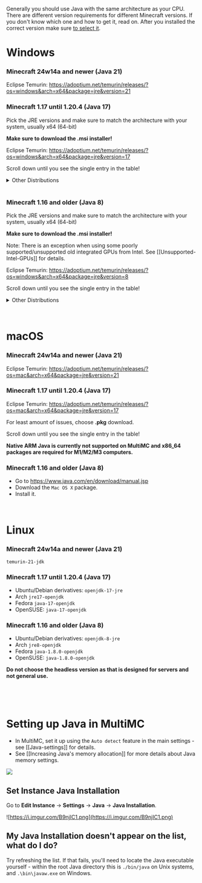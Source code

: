 Generally you should use Java with the same architecture as your CPU. There are different version requirements for different Minecraft versions.
If you don't know which one and how to get it, read on. After you installed the correct version make sure [to select it](#setting-up-java-in-multimc).

# Windows  

### **Minecraft 24w14a and newer (Java 21)**

Eclipse Temurin: <https://adoptium.net/temurin/releases/?os=windows&arch=x64&package=jre&version=21>

### **Minecraft 1.17 until 1.20.4 (Java 17)**

Pick the JRE versions and make sure to match the architecture with your system, usually x64 (64-bit)

**Make sure to download the .msi installer!**

Eclipse Temurin: <https://adoptium.net/temurin/releases/?os=windows&arch=x64&package=jre&version=17>

Scroll down until you see the single entry in the table!
<details>
<summary>Other Distributions</summary>

* Azul: <https://www.azul.com/downloads/?version=java-17-lts&os=windows&architecture=x86-64-bit&package=jre>
* Microsoft OpenJDK: <https://docs.microsoft.com/en-gb/java/openjdk/download>
* Oracle: <https://www.oracle.com/java/technologies/downloads/#java17>
</details>   
&nbsp;

### **Minecraft 1.16 and older (Java 8)**

Pick the JRE versions and make sure to match the architecture with your system, usually x64 (64-bit)

**Make sure to download the .msi installer!**

Note: There is an exception when using some poorly supported/unsupported old integrated GPUs from Intel. See [[Unsupported-Intel-GPUs]] for details.

Eclipse Temurin: <https://adoptium.net/temurin/releases/?os=windows&arch=x64&package=jre&version=8>

Scroll down until you see the single entry in the table!
<details>
  <summary>Other Distributions</summary>

* Azul: <https://www.azul.com/downloads/?version=java-8-lts&os=windows&architecture=x86-64-bit&package=jre>
* Java.com: <https://www.java.com/en/download/manual.jsp>
  * Make sure to download only the "_Windows Offline (x64)_" installer as Online can cause installation issues.  
![](https://cdn.discordapp.com/attachments/404818598541000704/681278632811036714/correct-windows-java.png)
</details>

&nbsp;

#  macOS #  

### **Minecraft 24w14a and newer (Java 21)**

Eclipse Temurin: <https://adoptium.net/temurin/releases/?os=mac&arch=x64&package=jre&version=21>

### **Minecraft 1.17 until 1.20.4 (Java 17)**

Eclipse Temurin: <https://adoptium.net/temurin/releases/?os=mac&arch=x64&package=jre&version=17>

For least amount of issues, choose **.pkg** download.

Scroll down until you see the single entry in the table!
  
**Native ARM Java is currently not supported on MultiMC and x86_64 packages are required for M1/M2/M3 computers.**    

  

### **Minecraft 1.16 and older (Java 8)**

* Go to <https://www.java.com/en/download/manual.jsp>
* Download the `Mac OS X` package.
* Install it.

&nbsp;

# Linux

### **Minecraft 24w14a and newer (Java 21)**

`temurin-21-jdk`

### **Minecraft 1.17 until 1.20.4 (Java 17)**

* Ubuntu/Debian derivatives: `openjdk-17-jre`
* Arch `jre17-openjdk`
* Fedora `java-17-openjdk`
* OpenSUSE: `java-17-openjdk`





### **Minecraft 1.16 and older (Java 8)**


* Ubuntu/Debian derivatives: `openjdk-8-jre`
* Arch `jre8-openjdk`
* Fedora `java-1.8.0-openjdk`
* OpenSUSE: `java-1.8.0-openjdk`

**Do not choose the headless version as that is designed for servers and not general use.**

&nbsp;


&nbsp;
# Setting up Java in MultiMC

* In MultiMC, set it up using the `Auto detect` feature in the main settings - see [[Java-settings]] for details.
* See [[Increasing Java's memory allocation]] for more details about Java memory settings.

![](https://cdn.discordapp.com/attachments/531598137790562305/575378380573114378/unknown.png)

## Set Instance Java Installation

Go to **Edit Instance** -> **Settings** -> **Java** -> **Java Installation**.

![https://i.imgur.com/B9njIC1.png](https://i.imgur.com/B9njIC1.png)

## My Java Installation doesn't appear on the list, what do I do?

Try refreshing the list. If that fails, you'll need to locate the Java executable yourself - within the root Java directory this is `./bin/java` on Unix systems, and `.\bin\javaw.exe` on Windows.
